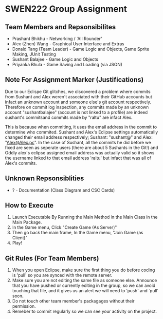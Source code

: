 # SWEN222 Group Assignment

## Team Members and Repsonsibilites
* Prashant Bhikhu - Networking / 'All Rounder'
* Alex (Zhen) Wang - Graphical User Interface and Extras
* Donald Tang (Team Leader) - Game Logic and Objects, Game Sprite Making, JUnit Testing
* Sushant Balajee - Game Logic and Objects
* Priyanka Bhula  - Game Saving and Loading (via JSON)

## Note For Assignment Marker (Justifications)
Due to our Eclispe Git glitches, we discovered a problem where commits from Sushant and Alex weren't associated with their GitHub accounts but infact an unknown account and someone else's git account respectively. Therefore on commit log inspection, any commits made by an unknown account "sushantbalajee" (account is not linked to a profile) are indeed sushant's commitsand commits made by "raltu" are infact Alex.

This is because when commiting, it uses the email address in the commit to determine who commited. Sushant and Alex's Eclipse settings automatically changed their email address respectively; Sushant: "sushant@<insert local ip here>" and Alex: "Alex@Alex.pc". In the case of Sushant, all the commits he did before we fixed are seen as seperate users (there are about 5 Sushants in the Git!) and Oddly alex's eclipse assigned email address was actually valid so it shows the username linked to that email address 'raltu' but infact that was all of Alex's commits.

## Unknown Repsonsiblities
* ? - Documentation (Class Diagram and CSC Cards)

## How to Execute
1. Launch Executable By Running the Main Method in the Main Class in the Main Package.
2. In the Game menu, Click "Create Game (As Server)"
3. Then go back the main frame, In the Game menu, "Join Game (as Client)"
4. Play!

## Git Rules (For Team Members)
1. When you open Eclipse, make sure the first thing you do before coding is 'pull' so you are synced with the remote server.
2. Make sure you are not editing the same file as someone else. Announce that you have pushed or currently editing in the group, so we can avoid touching that file, and it gives us an alert we will need to 'push' and 'pull' soon.
3. Do not touch other team member's packagages without their permission. 
4. Remeber to commit regularly so we can see your activity on the project. 
